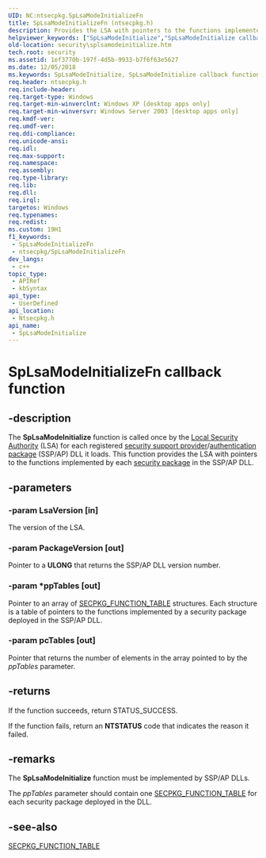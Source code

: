 ```yaml
---
UID: NC:ntsecpkg.SpLsaModeInitializeFn
title: SpLsaModeInitializeFn (ntsecpkg.h)
description: Provides the LSA with pointers to the functions implemented by each security package in the SSP/AP DLL.
helpviewer_keywords: ["SpLsaModeInitialize","SpLsaModeInitialize callback function [Security]","SpLsaModeInitializeFn","SpLsaModeInitializeFn callback","_ssp_splsamodeinitialize","ntsecpkg/SpLsaModeInitialize","security.splsamodeinitialize"]
old-location: security\splsamodeinitialize.htm
tech.root: security
ms.assetid: 1ef3770b-197f-4d5b-9933-b7f6f63e5627
ms.date: 12/05/2018
ms.keywords: SpLsaModeInitialize, SpLsaModeInitialize callback function [Security], SpLsaModeInitializeFn, SpLsaModeInitializeFn callback, _ssp_splsamodeinitialize, ntsecpkg/SpLsaModeInitialize, security.splsamodeinitialize
req.header: ntsecpkg.h
req.include-header: 
req.target-type: Windows
req.target-min-winverclnt: Windows XP [desktop apps only]
req.target-min-winversvr: Windows Server 2003 [desktop apps only]
req.kmdf-ver: 
req.umdf-ver: 
req.ddi-compliance: 
req.unicode-ansi: 
req.idl: 
req.max-support: 
req.namespace: 
req.assembly: 
req.type-library: 
req.lib: 
req.dll: 
req.irql: 
targetos: Windows
req.typenames: 
req.redist: 
ms.custom: 19H1
f1_keywords:
 - SpLsaModeInitializeFn
 - ntsecpkg/SpLsaModeInitializeFn
dev_langs:
 - c++
topic_type:
 - APIRef
 - kbSyntax
api_type:
 - UserDefined
api_location:
 - Ntsecpkg.h
api_name:
 - SpLsaModeInitialize
---
```


# SpLsaModeInitializeFn callback function


## -description

The <b>SpLsaModeInitialize</b> function is called once by the <a href="/windows/desktop/SecGloss/l-gly">Local Security Authority</a> (LSA) for each registered <a href="/windows/desktop/SecGloss/s-gly">security support provider</a>/<a href="/windows/desktop/SecGloss/a-gly">authentication package</a> (SSP/AP) DLL it loads. This function provides the LSA with pointers to the functions implemented by each <a href="/windows/desktop/SecGloss/s-gly">security package</a> in the SSP/AP DLL.

## -parameters

### -param LsaVersion [in]

The version of the LSA.

### -param PackageVersion [out]

Pointer to a <b>ULONG</b> that returns the SSP/AP DLL version number.

### -param *ppTables [out]

Pointer to an array of 
<a href="/windows/desktop/api/ntsecpkg/ns-ntsecpkg-secpkg_function_table">SECPKG_FUNCTION_TABLE</a> structures. Each structure is a table of pointers to the functions implemented by a security package deployed in the SSP/AP DLL.

### -param pcTables [out]

Pointer that returns the number of elements in the array pointed to by the <i>ppTables</i> parameter.

## -returns

If the function succeeds, return STATUS_SUCCESS.

If the function fails, return an <b>NTSTATUS</b> code that indicates the reason it failed.

## -remarks

The <b>SpLsaModeInitialize</b> function must be implemented by SSP/AP DLLs.

The <i>ppTables</i> parameter should contain one 
<a href="/windows/desktop/api/ntsecpkg/ns-ntsecpkg-secpkg_function_table">SECPKG_FUNCTION_TABLE</a> for each security package deployed in the DLL.

## -see-also

<a href="/windows/desktop/api/ntsecpkg/ns-ntsecpkg-secpkg_function_table">SECPKG_FUNCTION_TABLE</a>